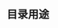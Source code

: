 <!--
 * @Description: 介绍routers目录用途
 * @Version: Beata1.0
 * @Autor: 【B站&公众号】Rong姐姐好可爱
 * @Date: 2020-09-23 23:32:58
 * @LastEditors: 【B站&公众号】Rong姐姐好可爱
 * @LastEditTime: 2020-09-23 23:33:26
-->




## 目录用途

